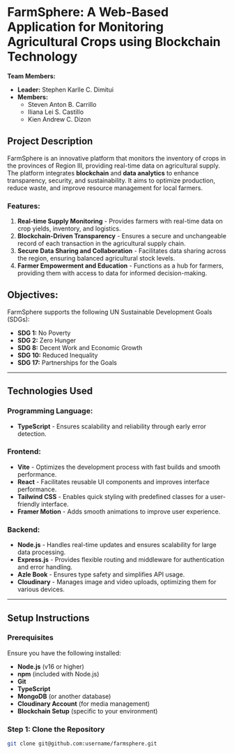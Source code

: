 # FarmSphere: A Web-Based Application for Monitoring Agricultural Crops using Blockchain Technology

**Team Members:**
- **Leader:** Stephen Karlle C. Dimitui
- **Members:**
  - Steven Anton B. Carrillo
  - Iliana Lei S. Castillo
  - Kien Andrew C. Dizon

## Project Description
FarmSphere is an innovative platform that monitors the inventory of crops in the provinces of Region III, providing real-time data on agricultural supply. The platform integrates **blockchain** and **data analytics** to enhance transparency, security, and sustainability. It aims to optimize production, reduce waste, and improve resource management for local farmers.

### Features:
1. **Real-time Supply Monitoring** - Provides farmers with real-time data on crop yields, inventory, and logistics.
2. **Blockchain-Driven Transparency** - Ensures a secure and unchangeable record of each transaction in the agricultural supply chain.
3. **Secure Data Sharing and Collaboration** - Facilitates data sharing across the region, ensuring balanced agricultural stock levels.
4. **Farmer Empowerment and Education** - Functions as a hub for farmers, providing them with access to data for informed decision-making.

## Objectives:
FarmSphere supports the following UN Sustainable Development Goals (SDGs):
- **SDG 1:** No Poverty
- **SDG 2:** Zero Hunger
- **SDG 8:** Decent Work and Economic Growth
- **SDG 10:** Reduced Inequality
- **SDG 17:** Partnerships for the Goals

---

## Technologies Used
### Programming Language:
- **TypeScript** - Ensures scalability and reliability through early error detection.

### Frontend:
- **Vite** - Optimizes the development process with fast builds and smooth performance.
- **React** - Facilitates reusable UI components and improves interface performance.
- **Tailwind CSS** - Enables quick styling with predefined classes for a user-friendly interface.
- **Framer Motion** - Adds smooth animations to improve user experience.

### Backend:
- **Node.js** - Handles real-time updates and ensures scalability for large data processing.
- **Express.js** - Provides flexible routing and middleware for authentication and error handling.
- **Azle Book** - Ensures type safety and simplifies API usage.
- **Cloudinary** - Manages image and video uploads, optimizing them for various devices.

---

## Setup Instructions

### Prerequisites
Ensure you have the following installed:
- **Node.js** (v16 or higher)
- **npm** (included with Node.js)
- **Git**
- **TypeScript**
- **MongoDB** (or another database)
- **Cloudinary Account** (for media management)
- **Blockchain Setup** (specific to your environment)

### Step 1: Clone the Repository
```bash
git clone git@github.com:username/farmsphere.git
